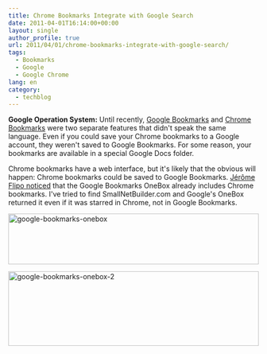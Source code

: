 ```yaml
---
title: Chrome Bookmarks Integrate with Google Search
date: 2011-04-01T16:14:00+00:00
layout: single
author_profile: true
url: 2011/04/01/chrome-bookmarks-integrate-with-google-search/
tags:
  - Bookmarks
  - Google
  - Google Chrome
lang: en
category: 
  - techblog
---
```

**Google Operation System:** Until recently, [Google Bookmarks](https://www.google.com/bookmarks/) and [Chrome Bookmarks](http://www.google.com/support/chrome/bin/topic.py?topic=14680) were two separate features that didn't speak the same language. Even if you could save your Chrome bookmarks to a Google account, they weren't saved to Google Bookmarks. For some reason, your bookmarks are available in a special Google Docs folder.

Chrome bookmarks have a web interface, but it's likely that the obvious will happen: Chrome bookmarks could be saved to Google Bookmarks. [Jérôme Flipo noticed](http://blogoscoped.com/forum/178276.html) that the Google Bookmarks OneBox already includes Chrome bookmarks. I've tried to find SmallNetBuilder.com and Google's OneBox returned it even if it was starred in Chrome, not in Google Bookmarks.

[<img title="google-bookmarks-onebox" border="0" alt="google-bookmarks-onebox" src="http://lh4.ggpht.com/_vaUVXcmC3OI/TZXyKz6jTMI/AAAAAAAADzM/ZSDGJSJ8JMw/google-bookmarks-onebox_thumb%5B1%5D.png?imgmax=800" width="504" height="102" />](http://lh6.ggpht.com/_vaUVXcmC3OI/TZXyFwMdSvI/AAAAAAAADzI/3j2oplD-7jI/s1600-h/google-bookmarks-onebox%5B3%5D.png)

[<img title="google-bookmarks-onebox-2" border="0" alt="google-bookmarks-onebox-2" src="http://lh5.ggpht.com/_vaUVXcmC3OI/TZXyU29ICgI/AAAAAAAADzU/7wXsv0Oj6EI/google-bookmarks-onebox-2_thumb%5B1%5D.png?imgmax=800" width="504" height="150" />](http://lh3.ggpht.com/_vaUVXcmC3OI/TZXyQb046II/AAAAAAAADzQ/mWA8i5Qnq3E/s1600-h/google-bookmarks-onebox-2%5B3%5D.png)